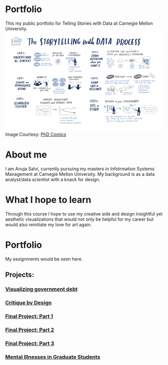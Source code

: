 # Portfolio
This my public portfolio for Telling Stories with Data at Carnegie Mellon University.
<img src="main_page.png"><br>
  Image Courtesy: <a href="https://phdcomics.com/comics.php?f=1670" target="_blank">PhD Comics</a>

# About me
I am Anuja Salvi, currently pursuing my masters in Infotrmation Systems Management at Carnegie Mellon University. My background is as a data analyst/data scientist with a knack for design. 

# What I hope to learn
Through this course I hope to use my creative side and design insightful yet aesthetic visualizations that would not only be helpful for my career but would also reinitiate my love for art again.

# Portfolio
My assignments would be seen here.
##  Projects:
<h3><a href="https://anujasalvi.github.io/portfolio/dataviz2" target="_blank">Visualizing government debt</a></h3>
<h3><a href="https://anujasalvi.github.io/portfolio/assng3-4.html" target="_blank">Critique by Design</a></h3>
<h3><a href="https://anujasalvi.github.io/portfolio/final_proj_p1" target="_blank">Final Project: Part 1</a></h3>
<h3><a href="https://anujasalvi.github.io/portfolio/final_proj_p2" target="_blank">Final Project: Part 2</a></h3>
<h3><a href="https://anujasalvi.github.io/portfolio/final_proj_p3" target="_blank">Final Project: Part 3</a></h3>
<h3><a href="https://carnegiemellon.shorthandstories.com/mental-illnesses-in-graduate-students/index.html" target="_blank">Mental Illnesses in Graduate Students</a></h3>
